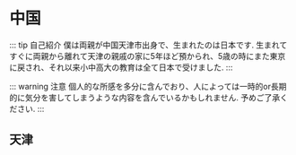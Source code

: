 # 中国

::: tip 自己紹介
僕は両親が中国天津市出身で、生まれたのは日本です. 
生まれてすぐに両親から離れて天津の親戚の家に5年ほど預かられ、5歳の時にまた東京に戻され、それ以来小中高大の教育は全て日本で受けました.
:::

::: warning 注意
個人的な所感を多分に含んでおり、人によっては一時的or長期的に気分を害してしまうような内容を含んでいるかもしれません. 予めご了承ください.
:::

## 天津
